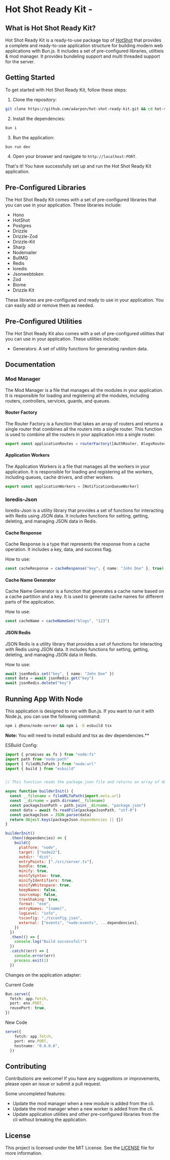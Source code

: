 # Hot Shot Ready Kit -

## What is Hot Shot Ready Kit?

Hot Shot Ready Kit is a ready-to-use package top of [HotShot](https://github.com/a4arpon/hot-shot) that provides a complete and ready-to-use application structure for building modern web applications with Bun.js. It includes a set of pre-configured libraries, utiltieis & mod manager. It provides bundeling support and multi threaded support for the server.

## Getting Started

To get started with Hot Shot Ready Kit, follow these steps:

1. Clone the repository:

```bash
git clone https://github.com/a4arpon/hot-shot-ready-kit.git && cd hot-shot-ready-kit && rm -rf .git
```

2. Install the dependencies:

```bash
bun i
```

3. Run the application:

```bash
bun run dev
```

4. Open your browser and navigate to `http://localhost:PORT`.

That's it! You have successfully set up and run the Hot Shot Ready Kit application.

## Pre-Configured Libraries

The Hot Shot Ready Kit comes with a set of pre-configured libraries that you can use in your application. These libraries include:

- Hono
- HotShot
- Postgres
- Drizzle
- Drizzle-Zod
- Drizzle-Kit
- Sharp
- Nodemailer
- BullMQ
- Redis
- Ioredis
- Jsonwebtoken
- Zod
- Biome
- Drizzle Kit


These libraries are pre-configured and ready to use in your application. You can easily add or remove them as needed.

## Pre-Configured Utilities

The Hot Shot Ready Kit also comes with a set of pre-configured utilities that you can use in your application. These utilities include:

- Generators: A set of utility functions for generating random data.



## Documentation


### Mod Manager

The Mod Manager is a file that manages all the modules in your application. It is responsible for loading and registering all the modules, including routers, controllers, services, guards, and queues.

#### Router Factory

The Router Factory is a function that takes an array of routers and returns a single router that combines all the routers into a single router. This function is used to combine all the routers in your application into a single router.

```typescript
export const applicationRoutes = routerFactory([AuthRouter, BlogsRouter])
```

#### Application Workers

The Application Workers is a file that manages all the workers in your application. It is responsible for loading and registering all the workers, including queues, cache drivers, and other workers.

```typescript
export const applicationWorkers = [NotificationQueueWorker]
```


### Ioredis-Json

Ioredis-Json is a utility library that provides a set of functions for interacting with Redis using JSON data. It includes functions for setting, getting, deleting, and managing JSON data in Redis.

#### Cache Response

Cache Response is a type that represents the response from a cache operation. It includes a key, data, and success flag.

How to use:

```typescript
const cacheResponse = cacheResponse("key", { name: "John Doe" }, true)
```

#### Cache Name Generator

Cache Name Generator is a function that generates a cache name based on a cache partition and a key. It is used to generate cache names for different parts of the application.

How to use:

```typescript
const cacheName = cacheNameGen("blogs", "123")
```

#### JSON Redis

JSON Redis is a utility library that provides a set of functions for interacting with Redis using JSON data. It includes functions for setting, getting, deleting, and managing JSON data in Redis.

How to use:

```typescript
await jsonRedis.set("key", { name: "John Doe" })
const data = await jsonRedis.get("key")
await jsonRedis.delete("key")
```

## Running App With Node

This application is designed to run with Bun.js. If you want to run it with Node.js, you can use the following command:

```bash
npm i @hono/node-server && npm i -D esbuild tsx
```

**Note:** You will need to install esbuild and tsx as dev dependencies.**

ESBuild Config:

```js
import { promises as fs } from "node:fs"
import path from "node:path"
import { fileURLToPath } from "node:url"
import { build } from "esbuild"


// This function reads the package.json file and returns an array of dependencies to exclude from the bundle.

async function builderInit() {
  const __filename = fileURLToPath(import.meta.url)
  const __dirname = path.dirname(__filename)
  const packageJsonPath = path.join(__dirname, "package.json")
  const data = await fs.readFile(packageJsonPath, "utf-8")
  const packageJson = JSON.parse(data)
  return Object.keys(packageJson.dependencies || {})
}

builderInit()
  .then((dependencies) => {
    build({
      platform: "node",
      target: ["node22"],
      outdir: "dist",
      entryPoints: ["./src/server.ts"],
      bundle: true,
      minify: true,
      minifySyntax: true,
      minifyIdentifiers: true,
      minifyWhitespace: true,
      keepNames: false,
      sourcemap: false,
      treeShaking: true,
      format: "esm",
      entryNames: "[name]",
      logLevel: "info",
      tsconfig: "./tsconfig.json",
      external: ["events", "node:events", ...dependencies],
    })
  })
  .then(() => {
    console.log("Build successful!")
  })
  .catch((err) => {
    console.error(err)
    process.exit(1)
  })
```

Changes on the application adapter:

Current Code

```ts
Bun.serve({
  fetch: app.fetch,
  port: env.PORT,
  reusePort: true,
})
```

New Code

```ts
serve({
    fetch: app.fetch,
    port: env.PORT,
    hostname: "0.0.0.0",
  })
```


## Contributing

Contributions are welcome! If you have any suggestions or improvements, please open an issue or submit a pull request.

Some uncompleted features:

- Update the mod manager when a new module is added from the cli.
- Update the mod manager when a new worker is added from the cli.
- Update application utilities and other pre-configured libraries from the cli without breaking the application.

## License

This project is licensed under the MIT License. See the [LICENSE](LICENSE) file for more information.
